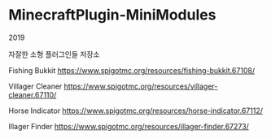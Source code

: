 # MinecraftPlugin-MiniModules
2019

자잘한 소형 플러그인들 저장소

Fishing Bukkit
https://www.spigotmc.org/resources/fishing-bukkit.67108/

Villager Cleaner
https://www.spigotmc.org/resources/villager-cleaner.67110/

Horse Indicator
https://www.spigotmc.org/resources/horse-indicator.67112/

Illager Finder
https://www.spigotmc.org/resources/illager-finder.67273/
